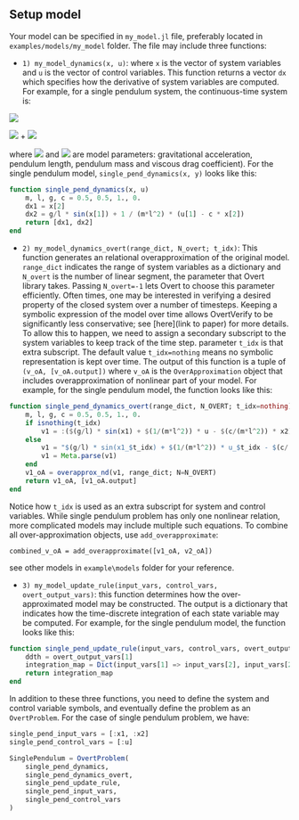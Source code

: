 ## Setup model
Your model can be specified in `my_model.jl` file, preferably located in `examples/models/my_model` folder. The file may include three functions:
- `1) my_model_dynamics(x, u)`: where `x` is the vector of system variables and `u` is the vector of control variables. This function returns a vector `dx` which specifies how the derivative of system variables are computed. For example, for a single pendulum system, the continuous-time system is:

<img src="https://render.githubusercontent.com/render/math?math=\dot{x}_1 = x_2">

<img src="https://render.githubusercontent.com/render/math?math=\dot{x}_2 = \frac{g}{l} \sin(x_1)"> +
<img src="https://render.githubusercontent.com/render/math?math=\frac{u_1 - c x_2}{ml^2}">

where
<img src="https://render.githubusercontent.com/render/math?math=g, l, m">  and
<img src="https://render.githubusercontent.com/render/math?math=c"> are model parameters: gravitational acceleration, pendulum length, pendulum mass and viscous drag coefficient). For the single pendulum model, `single_pend_dynamics(x, y)` looks like this:

```julia
function single_pend_dynamics(x, u)
    m, l, g, c = 0.5, 0.5, 1., 0.
    dx1 = x[2]
    dx2 = g/l * sin(x[1]) + 1 / (m*l^2) * (u[1] - c * x[2])
    return [dx1, dx2]
end
```

- `2) my_model_dynamics_overt(range_dict, N_overt; t_idx)`: This function generates an relational overapproximation of the original model. `range_dict` indicates the range of system variables as a dictionary and `N_overt` is the number of linear segment, the parameter that Overt library takes. Passing `N_overt=-1` lets Overt to choose this parameter efficiently.
Often times, one may be interested in verifying a desired property of the closed system over
a number of timesteps. Keeping a symbolic expression of the model over time allows OvertVerify to be significantly less conservative; see [here](link to paper) for more details. To allow this to happen, we need to assign a secondary subscript to the system variables to keep track of the time step. parameter `t_idx` is that extra subscript. The default value `t_idx=nothing` means no symbolic representation is kept over time. The output of this function is a tuple of `(v_oA, [v_oA.output])` where `v_oA` is the `OverApproximation` object that includes overapproximation of nonlinear part of your model. For example, for the single pendulum model, the function looks like this:
```julia
function single_pend_dynamics_overt(range_dict, N_OVERT; t_idx=nothing)
    m, l, g, c = 0.5, 0.5, 1., 0.
    if isnothing(t_idx)
        v1 = :($(g/l) * sin(x1) + $(1/(m*l^2)) * u - $(c/(m*l^2)) * x2)
    else
        v1 = "$(g/l) * sin(x1_$t_idx) + $(1/(m*l^2)) * u_$t_idx - $(c/(m*l^2)) * x2_$t_idx"
        v1 = Meta.parse(v1)
    end
    v1_oA = overapprox_nd(v1, range_dict; N=N_OVERT)
    return v1_oA, [v1_oA.output]
end
```
Notice how `t_idx` is used as an extra subscript for system and control variables. While single pendulum problem has only one nonlinear relation, more complicated models may include multiple such equations. To combine all over-approximation objects, use `add_overapproximate`:
```
combined_v_oA = add_overapproximate([v1_oA, v2_oA])
```
see other models in `example\models` folder for your reference.

- `3) my_model_update_rule(input_vars, control_vars, overt_output_vars)`: this function determines how the over-approximated model may be constructed. The output is a dictionary that indicates how the time-discrete integration of each state variable may be computed.
For example, for the single pendulum model, the function looks like this:
```julia
function single_pend_update_rule(input_vars, control_vars, overt_output_vars)
    ddth = overt_output_vars[1]
    integration_map = Dict(input_vars[1] => input_vars[2], input_vars[2] => ddth)
    return integration_map
end
```

In addition to these three functions, you need to define the system and control variable symbols, and eventually define the problem as an `OvertProblem`. For the case of single pendulum problem, we have:
```julia
single_pend_input_vars = [:x1, :x2]
single_pend_control_vars = [:u]

SinglePendulum = OvertProblem(
    single_pend_dynamics,
    single_pend_dynamics_overt,
    single_pend_update_rule,
    single_pend_input_vars,
    single_pend_control_vars
)
```
